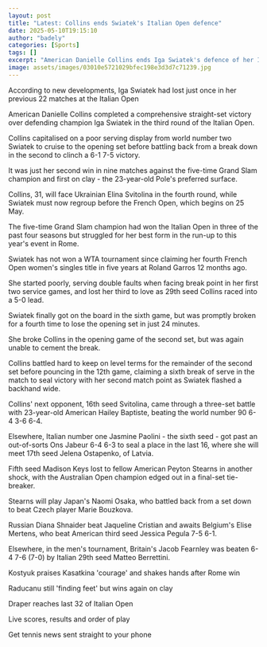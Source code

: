 ```yaml
---
layout: post
title: "Latest: Collins ends Swiatek's Italian Open defence"
date: 2025-05-10T19:15:10
author: "badely"
categories: [Sports]
tags: []
excerpt: "American Danielle Collins ends Iga Swiatek's defence of her Italian Open title with a 6-1 7-5 victory in the third round."
image: assets/images/03010e5721029bfec198e3d3d7c71239.jpg
---
```


According to new developments, Iga Swiatek had lost just once in her previous 22 matches at the Italian Open 

American Danielle Collins completed a comprehensive straight-set victory over defending champion Iga Swiatek in the third round of the Italian Open. 

Collins capitalised on a poor serving display from world number two Swiatek to cruise to the opening set before battling back from a break down in the second to clinch a 6-1 7-5 victory.

It was just her second win in nine matches against the five-time Grand Slam champion and first on clay - the 23-year-old Pole's preferred surface.  

Collins, 31, will face Ukrainian Elina Svitolina in the fourth round, while Swiatek must now regroup before the French Open, which begins on 25 May.

The five-time Grand Slam champion had won the Italian Open in three of the past four seasons but struggled for her best form in the run-up to this year's event in Rome. 

Swiatek has not won a WTA tournament since claiming her fourth French Open women's singles title in five years at Roland Garros 12 months ago. 

She started poorly, serving double faults when facing break point in her first two service games, and lost her third to love as 29th seed Collins raced into a 5-0 lead.

Swiatek finally got on the board in the sixth game, but was promptly broken for a fourth time to lose the opening set in just 24 minutes.

She broke Collins in the opening game of the second set, but was again unable to cement the break. 

Collins battled hard to keep on level terms for the remainder of the second set before pouncing in the 12th game, claiming a sixth break of serve in the match to seal victory with her second match point as Swiatek flashed a backhand wide. 

Collins' next opponent, 16th seed Svitolina, came through a three-set battle with 23-year-old American Hailey Baptiste, beating the world number 90 6-4 3-6 6-4.

Elsewhere, Italian number one Jasmine Paolini - the sixth seed - got past an out-of-sorts Ons Jabeur 6-4 6-3 to seal a place in the last 16, where she will meet 17th seed Jelena Ostapenko, of Latvia.

Fifth seed Madison Keys lost to fellow American Peyton Stearns in another shock, with the Australian Open champion edged out in a final-set tie-breaker. 

Stearns will play Japan's Naomi Osaka, who battled back from a set down to beat Czech player Marie Bouzkova.

Russian Diana Shnaider beat Jaqueline Cristian and awaits Belgium's Elise Mertens, who beat American third seed Jessica Pegula 7-5 6-1.

Elsewhere, in the men's tournament, Britain's Jacob Fearnley was beaten 6-4 7-6 (7-0) by Italian 29th seed Matteo Berrettini.

Kostyuk praises Kasatkina 'courage' and shakes hands after Rome win

Raducanu still 'finding feet' but wins again on clay

Draper reaches last 32 of Italian Open

Live scores, results and order of play

Get tennis news sent straight to your phone

